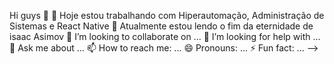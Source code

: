 
Hi guys 👋
🔭 Hoje estou trabalhando com Hiperautomação, Administração de Sistemas e React Native
🌱 Atualmente estou lendo o fim da eternidade de isaac Asimov
👯 I’m looking to collaborate on ...
🤔 I’m looking for help with ...
💬 Ask me about ...
📫 How to reach me: ...
😄 Pronouns: ...
⚡ Fun fact: ... -->
